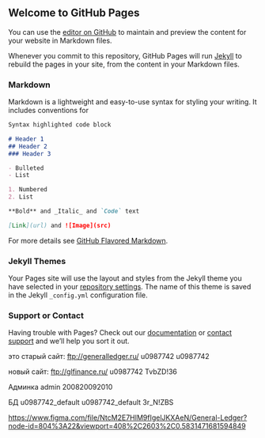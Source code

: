 ## Welcome to GitHub Pages

You can use the [editor on GitHub](https://github.com/Hudson8811/general-ledger/edit/master/README.md) to maintain and preview the content for your website in Markdown files.

Whenever you commit to this repository, GitHub Pages will run [Jekyll](https://jekyllrb.com/) to rebuild the pages in your site, from the content in your Markdown files.

### Markdown

Markdown is a lightweight and easy-to-use syntax for styling your writing. It includes conventions for

```markdown
Syntax highlighted code block

# Header 1
## Header 2
### Header 3

- Bulleted
- List

1. Numbered
2. List

**Bold** and _Italic_ and `Code` text

[Link](url) and ![Image](src)
```

For more details see [GitHub Flavored Markdown](https://guides.github.com/features/mastering-markdown/).

### Jekyll Themes

Your Pages site will use the layout and styles from the Jekyll theme you have selected in your [repository settings](https://github.com/Hudson8811/general-ledger/settings). The name of this theme is saved in the Jekyll `_config.yml` configuration file.

### Support or Contact

Having trouble with Pages? Check out our [documentation](https://help.github.com/categories/github-pages-basics/) or [contact support](https://github.com/contact) and we’ll help you sort it out.


это старый сайт:
ftp://generalledger.ru/
u0987742
u0987742


новый сайт:
ftp://glfinance.ru/
u0987742
TvbZD!36

Админка
admin
200820092010

БД
u0987742_default
u0987742_default
3r_N!ZBS

https://www.figma.com/file/NtcM2E7HIM9fIgelJKXAeN/General-Ledger?node-id=804%3A22&viewport=408%2C2603%2C0.5831471681594849